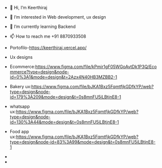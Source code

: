 - 👋 Hi, I’m Keerthiraj
- 👀 I’m interested in Web development, ux design
- 🌱 I’m currently learning Backend
- 📫 How to reach me +91 8870933508
- Portofilo-https://keerthiraj.vercel.app/

- Ux designs
- Ecommerce:https://www.figma.com/file/kPmir1gF05WGoAvtDk1P3Q/Ecommerce?type=design&node-id=0%3A1&mode=design&t=2Azx4N40HB3MZBB2-1
- Bakery ux:https://www.figma.com/file/bJKA1Bxz5FqmtfjkGDfkYP/web?type=design&node-id=179%3A209&mode=design&t=0s8mnFU5iLBtjnE8-1
- whatsapp ux:https://www.figma.com/file/bJKA1Bxz5FqmtfjkGDfkYP/web?type=design&node-id=130%3A44&mode=design&t=0s8mnFU5iLBtjnE8-1
- Food app ux:https://www.figma.com/file/bJKA1Bxz5FqmtfjkGDfkYP/web?type=design&node-id=83%3A99&mode=design&t=0s8mnFU5iLBtjnE8-1
- 
- 



